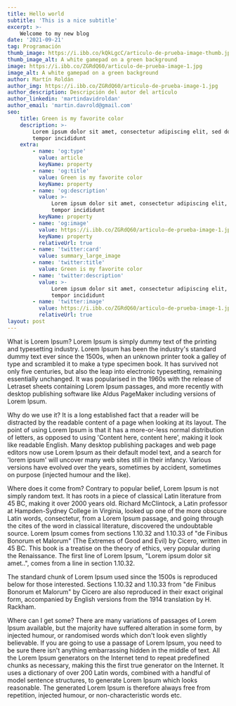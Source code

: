 ```yaml
---
title: Hello world
subtitle: 'This is a nice subtitle'
excerpt: >-
    Welcome to my new blog
date: '2021-09-21'
tag: Programación
thumb_image: https://i.ibb.co/kQkLgcC/articulo-de-prueba-image-thumb.jpg
thumb_image_alt: A white gamepad on a green background
image: https://i.ibb.co/ZGRdQ60/articulo-de-prueba-image-1.jpg
image_alt: A white gamepad on a green background
author: Martín Roldán
author_img: https://i.ibb.co/ZGRdQ60/articulo-de-prueba-image-1.jpg
author_description: Descripción del autor del artículo
author_linkedin: 'martindavidroldan'
author_email: 'martin.davrold@gmail.com'
seo:
    title: Green is my favorite color
    description: >-
        Lorem ipsum dolor sit amet, consectetur adipiscing elit, sed do eiusmod
        tempor incididunt
    extra:
        - name: 'og:type'
          value: article
          keyName: property
        - name: 'og:title'
          value: Green is my favorite color
          keyName: property
        - name: 'og:description'
          value: >-
              Lorem ipsum dolor sit amet, consectetur adipiscing elit, sed do eiusmod
              tempor incididunt
          keyName: property
        - name: 'og:image'
          value: https://i.ibb.co/ZGRdQ60/articulo-de-prueba-image-1.jpg
          keyName: property
          relativeUrl: true
        - name: 'twitter:card'
          value: summary_large_image
        - name: 'twitter:title'
          value: Green is my favorite color
        - name: 'twitter:description'
          value: >-
              Lorem ipsum dolor sit amet, consectetur adipiscing elit, sed do eiusmod
              tempor incididunt
        - name: 'twitter:image'
          value: https://i.ibb.co/ZGRdQ60/articulo-de-prueba-image-1.jpg
          relativeUrl: true
layout: post
---
```


What is Lorem Ipsum?
Lorem Ipsum is simply dummy text of the printing and typesetting industry. Lorem Ipsum has been the industry's standard dummy text ever since the 1500s, when an unknown printer took a galley of type and scrambled it to make a type specimen book. It has survived not only five centuries, but also the leap into electronic typesetting, remaining essentially unchanged. It was popularised in the 1960s with the release of Letraset sheets containing Lorem Ipsum passages, and more recently with desktop publishing software like Aldus PageMaker including versions of Lorem Ipsum.

Why do we use it?
It is a long established fact that a reader will be distracted by the readable content of a page when looking at its layout. The point of using Lorem Ipsum is that it has a more-or-less normal distribution of letters, as opposed to using 'Content here, content here', making it look like readable English. Many desktop publishing packages and web page editors now use Lorem Ipsum as their default model text, and a search for 'lorem ipsum' will uncover many web sites still in their infancy. Various versions have evolved over the years, sometimes by accident, sometimes on purpose (injected humour and the like).

Where does it come from?
Contrary to popular belief, Lorem Ipsum is not simply random text. It has roots in a piece of classical Latin literature from 45 BC, making it over 2000 years old. Richard McClintock, a Latin professor at Hampden-Sydney College in Virginia, looked up one of the more obscure Latin words, consectetur, from a Lorem Ipsum passage, and going through the cites of the word in classical literature, discovered the undoubtable source. Lorem Ipsum comes from sections 1.10.32 and 1.10.33 of "de Finibus Bonorum et Malorum" (The Extremes of Good and Evil) by Cicero, written in 45 BC. This book is a treatise on the theory of ethics, very popular during the Renaissance. The first line of Lorem Ipsum, "Lorem ipsum dolor sit amet..", comes from a line in section 1.10.32.

The standard chunk of Lorem Ipsum used since the 1500s is reproduced below for those interested. Sections 1.10.32 and 1.10.33 from "de Finibus Bonorum et Malorum" by Cicero are also reproduced in their exact original form, accompanied by English versions from the 1914 translation by H. Rackham.

Where can I get some?
There are many variations of passages of Lorem Ipsum available, but the majority have suffered alteration in some form, by injected humour, or randomised words which don't look even slightly believable. If you are going to use a passage of Lorem Ipsum, you need to be sure there isn't anything embarrassing hidden in the middle of text. All the Lorem Ipsum generators on the Internet tend to repeat predefined chunks as necessary, making this the first true generator on the Internet. It uses a dictionary of over 200 Latin words, combined with a handful of model sentence structures, to generate Lorem Ipsum which looks reasonable. The generated Lorem Ipsum is therefore always free from repetition, injected humour, or non-characteristic words etc.
